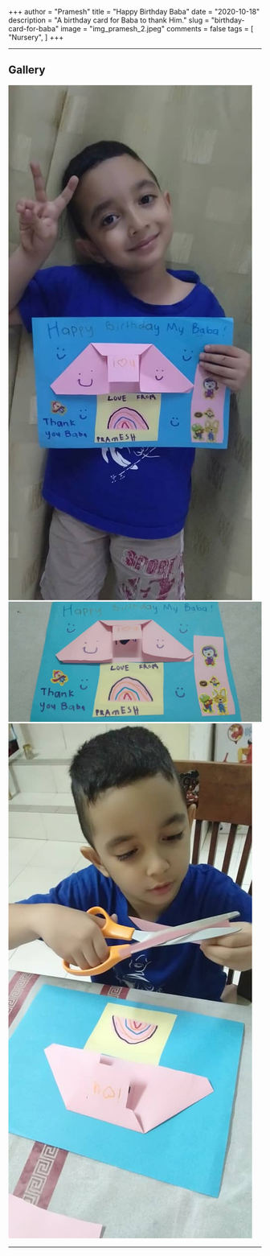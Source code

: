 +++
author = "Pramesh"
title = "Happy Birthday Baba"
date = "2020-10-18"
description = "A birthday card for Baba to thank Him."
slug = "birthday-card-for-baba"
image = "img_pramesh_2.jpeg"
comments = false
tags = [
    "Nursery",
]
+++

---

## Gallery

![](img_pramesh_1.jpeg) ![](img_pramesh_2.jpeg) ![](img_pramesh_3.jpeg)

---
